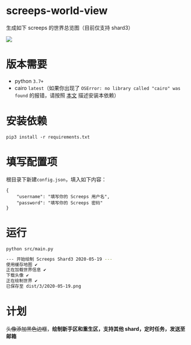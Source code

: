 # screeps-world-view

生成如下 screeps 的世界总览图（目前仅支持 shard3）

[![](https://s1.ax1x.com/2020/05/18/YfqmZT.th.png)](https://s1.ax1x.com/2020/05/18/YfqmZT.png)

# 版本需要

- python `3.7+`
- cairo `latest`（如果你出现了 `OSError: no library called "cairo" was found` 的报错，请按照 [本文](https://cairosvg.org/documentation/) 描述安装本依赖）

# 安装依赖

```
pip3 install -r requirements.txt
```

# 填写配置项

根目录下新建`config.json`，填入如下内容：

```
{
    "username": "填写你的 Screeps 用户名",
    "password": "填写你的 Screeps 密码"
}
```

# 运行

```
python src/main.py
```

```bash
--- 开始绘制 Screeps Shard3 2020-05-19 ---
使用缓存地图 ✔
正在加载世界信息 ✔                                                                                  
下载头像 ✔                                                                                          
正在绘制世界 ✔                                                                                      
已保存至 dist/3/2020-05-19.png
```

# 计划

~~头像添加黑色边框~~，**绘制新手区和重生区，支持其他 shard，定时任务，发送至邮箱**